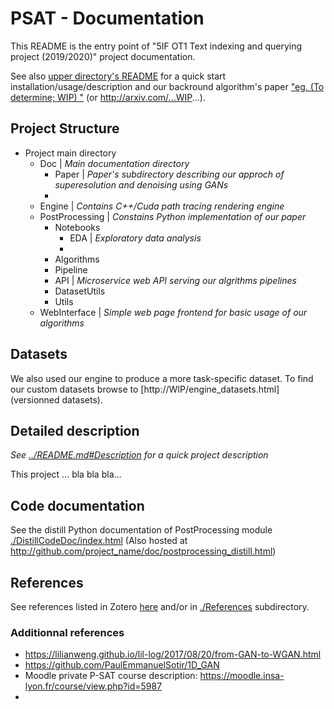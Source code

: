 # PSAT - Documentation
This README is the entry point of "5IF OT1 Text indexing and querying project (2019/2020)" project documentation.  

See also [upper directory's README](../README.md) for a quick start installation/usage/description and our backround algorithm's paper ["eg. (To determine; WIP) "](./Doc/Paper/paper.pdf) (or http://arxiv.com/...WIP...).

## Project Structure
- Project main directory
    - Doc | *Main documentation directory*
        - Paper | *Paper's subdirectory describing our approch of superesolution and denoising using GANs*
        - 
    - Engine | *Contains C++/Cuda path tracing rendering engine*
    - PostProcessing | *Constains Python implementation of our paper*
        - Notebooks
            - EDA | *Exploratory data analysis*
            - 
        - Algorithms
        - Pipeline
        - API | *Microservice web API serving our algrithms pipelines*
        - DatasetUtils
        - Utils
    - WebInterface | *Simple web page frontend for basic usage of our algorithms*

## Datasets
We also used our engine to produce a more task-specific dataset. To find our custom datasets browse to [http://WIP/engine_datasets.html] (versionned datasets).

## Detailed description
*See [../README.md#Description](../README.md#Description) for a quick project description*

This project ... bla bla bla...

## Code documentation
See the distill Python documentation of PostProcessing module   [./DistillCodeDoc/index.html](./postprocessing_distill_doc/index.html) (Also hosted at http://github.com/project_name/doc/postprocessing_distill.html)

## References
See references listed in Zotero [here](https://www.zotero.org/???????) and/or in [./References](./References/) subdirectory.  

### Additionnal references
- https://lilianweng.github.io/lil-log/2017/08/20/from-GAN-to-WGAN.html
- https://github.com/PaulEmmanuelSotir/1D_GAN
- Moodle private P-SAT course description: https://moodle.insa-lyon.fr/course/view.php?id=5987
- 

